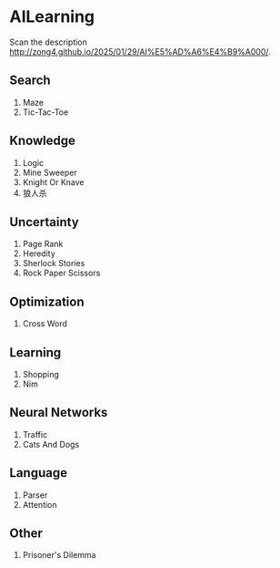 # AILearning

Scan the description http://zong4.github.io/2025/01/29/AI%E5%AD%A6%E4%B9%A000/.

## Search

1. Maze
2. Tic-Tac-Toe

## Knowledge

1. Logic
2. Mine Sweeper
3. Knight Or Knave
4. 狼人杀

## Uncertainty

1. Page Rank
2. Heredity
3. Sherlock Stories
4. Rock Paper Scissors

## Optimization

1. Cross Word

## Learning

1. Shopping
2. Nim

## Neural Networks

1. Traffic
2. Cats And Dogs

## Language

1. Parser
2. Attention

## Other

1. Prisoner's Dilemma